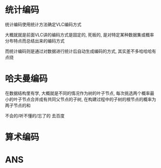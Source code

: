 # 统计编码

统计编码使用统计方法确定VLC编码方式

大概就就是前面VLC讲的编码方式是固定的, 死板的, 是对特定某种数据集或概率分布特点而总结出来的编码方式

而统计编码则是通过对数据进行统计后自动生成编码的方式, 其实差不多哈哈哈有点绕

# 哈夫曼编码

在数据结构里有学, 大概就是不同的情况作为树的叶子节点, 每次挑选两个概率最小的叶子节点合并成有共同父节点的子树, 在构建过程中的子树的根节点的概率为两子节点的和

不会的/听不懂的/忘了的 去百度

# 算术编码



# ANS



